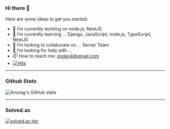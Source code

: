 ### Hi there 👋

Here are some ideas to get you started:

- 🔭 I’m currently working on node.js, NestJS
- 🌱 I’m currently learning ... Django, JavaScript, node.js, TypeScript, NestJS
- 👯 I’m looking to collaborate on ... Server Team
- 🤔 I’m looking for help with ...
- 📫 How to reach me: gndan4@gmail.com
- [![Hits](https://hits.seeyoufarm.com/api/count/incr/badge.svg?url=https%3A%2F%2Fgithub.com%2Fgndan4&count_bg=%2300CDBB&title_bg=%230B0B0B&icon=nestjs.svg&icon_color=%23FB0D05&title=hits&edge_flat=false)](https://hits.seeyoufarm.com)

---

### Github Stats

![Anurag's GitHub stats](https://github-readme-stats.vercel.app/api?username=SeongjaePark&count_private=true)

---

### Solved.ac

[![solved.ac tier](http://mazassumnida.wtf/api/generate_badge?boj=gndan4)](https://solved.ac/gndan4)

